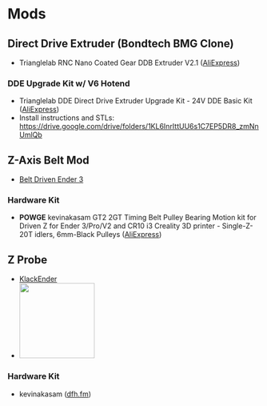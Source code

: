 

# Mods

## Direct Drive Extruder (Bondtech BMG Clone)
 - Trianglelab RNC Nano Coated Gear DDB Extruder V2.1 ([AliExpress](https://www.aliexpress.us/item/3256802905924509.html?spm=a2g0o.order_list.order_list_main.97.21ef1802CupJXE&gatewayAdapt=glo2usa))

### DDE Upgrade Kit w/ V6 Hotend
 - Trianglelab DDE Direct Drive Extruder Upgrade Kit - 24V DDE Basic Kit ([AliExpress](https://www.aliexpress.us/item/2255799820447392.html?spm=a2g0o.order_list.order_list_main.92.21ef1802CupJXE&gatewayAdapt=glo2usa))
 - Install instructions and STLs: https://drive.google.com/drive/folders/1KL6InrIttUU6s1C7EP5DR8_zmNnUmlQb

## Z-Axis Belt Mod
- [Belt Driven Ender 3](https://kevinakasam.com/belt-driven-ender-3/)

### Hardware Kit
- **POWGE** kevinakasam GT2 2GT Timing Belt Pulley Bearing Motion kit for Driven Z for Ender 3/Pro/V2 and CR10 i3 Creality 3D printer - Single-Z-20T idlers, 6mm-Black Pulleys ([AliExpress](https://www.aliexpress.com/item/3256803747394735.html?spm=a2g0o.order_list.order_list_main.87.21ef1802CupJXE))

## Z Probe
- [KlackEnder](https://kevinakasam.com/klackender/)
- <img src="https://github.com/orther/klipper_config/assets/126236/836291ef-13de-41dd-adba-19f7b50a0db0" width="150">  <br/> 
   




### Hardware Kit
- kevinakasam ([dfh.fm](https://dfh.fm/products/klackender-probe-by-kevinakasam?variant=44802377679070))
